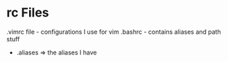 rc Files
==========
.vimrc file - configurations I use for vim
.bashrc - contains aliases and path stuff
  - .aliases => the aliases I have

